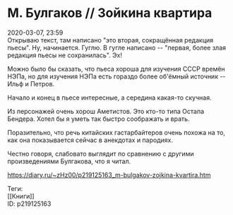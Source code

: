 М. Булгаков // Зойкина квартира
================================

   
 2020-03-07, 23:59   
  Открываю текст, там написано "это вторая, сокращённая редакция пьесы". Ну, начинается. Гуглю. В гугле написано -- "первая, более злая редакция пьесы не сохранилась". Эх!   
   
 Можно было бы сказать, что пьеса хороша для изучения СССР времён НЭПа, но для изучения НЭПа есть гораздо более об'ёмный источник -- Ильф и Петров.   
   
 Начало и конец в пьесе интересные, а середина какая-то скучная.   
   
 Из персонажей очень хорош Аметистов. Это кто-то типа Остапа Бендера. Хотел бы я уметь так быстро соображать и врать.   
   
 Поразительно, что речь китайских гастарбайтеров очень похожа на то, как она показывается сейчас в анекдотах и пародиях.   
   
 Честно говоря, слабовато выглядит по сравнению с другими произведениями Булгакова, что я читал.   
    
 <https://diary.ru/~zHz00/p219125163_m-bulgakov-zojkina-kvartira.htm>   
   
 Теги:   
 [[Книги]]   
 ID: p219125163